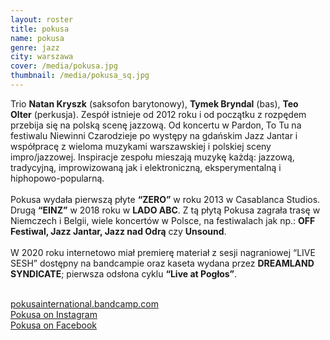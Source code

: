 ```yaml
---
layout: roster
title: pokusa
name: pokusa
genre: jazz
city: warszawa
cover: /media/pokusa.jpg
thumbnail: /media/pokusa_sq.jpg
---
```

Trio **Natan Kryszk** (saksofon barytonowy), **Tymek Bryndal** (bas), **Teo Olter** (perkusja). Zespół istnieje od 2012 roku i od początku z rozpędem przebija się na polską scenę jazzową. Od koncertu w Pardon, To Tu na festiwalu Niewinni Czarodzieje po występy na gdańskim Jazz Jantar i współpracę z wieloma muzykami warszawskiej i polskiej sceny impro/jazzowej. Inspiracje zespołu mieszają muzykę każdą: jazzową, tradycyjną, improwizowaną jak i elektroniczną, eksperymentalną i hiphopowo-popularną.\
\
Pokusa wydała pierwszą płyte **“ZERO”** w roku 2013 w Casablanca Studios. Drugą **“EINZ”** w 2018 roku w **LADO ABC**. Z tą płytą Pokusa zagrała trasę w Niemczech i Belgii, wiele koncertów w Polsce, na festiwalach jak np.: **OFF Festiwal, Jazz Jantar, Jazz nad Odrą** czy **Unsound**.\
\
W 2020 roku internetowo miał premierę materiał z sesji nagraniowej “LIVE SESH” dostępny na bandcampie oraz kaseta wydana przez **DREAMLAND SYNDICATE**; pierwsza odsłona cyklu **“Live at Pogłos”**.

\
[pokusainternational.bandcamp.com](https://pokusainternational.bandcamp.com/)\
[Pokusa on Instagram](https://www.instagram.com/pokusainternational/?hl=pl)\
[Pokusa on Facebook](https://www.facebook.com/pokusa.tnt/)
